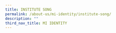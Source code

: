 ```yaml
---
title: INSTITUTE SONG
permalink: /about-us/mi-identity/institute-song/
description: ""
third_nav_title: MI IDENTITY
---
```

